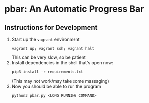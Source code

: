 pbar: An Automatic Progress Bar
===============================

Instructions for Development
----------------------------
1) Start up the `vagrant` environment  
    ```shell script
    vagrant up; vagrant ssh; vagrant halt
    ```
    This can be very slow, so be patient
2) Install dependencies in the shell that's open now:
    ```shell script
    pip3 install -r requirements.txt
    ```
   (This may not work/may take some massaging)
3) Now you should be able to run the program
    ```shell script
    python3 pbar.py <LONG RUNNING COMMAND>
    ```